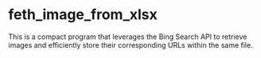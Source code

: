 # feth_image_from_xlsx
This is a compact program that leverages the Bing Search API to retrieve images and efficiently store their corresponding URLs within the same file.
